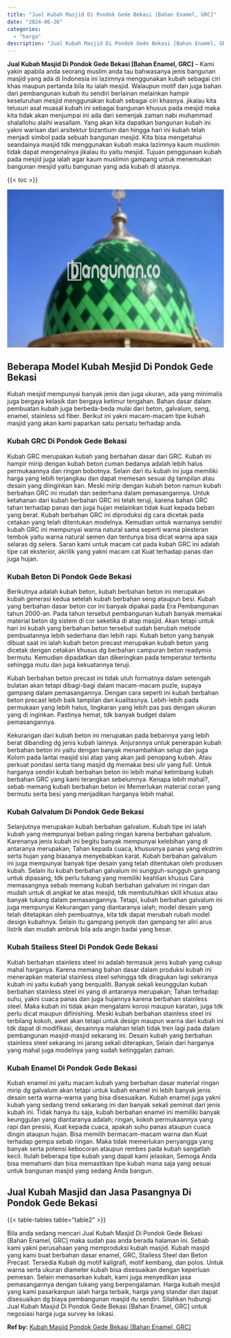 ```yaml
---
title: "Jual Kubah Masjid Di Pondok Gede Bekasi [Bahan Enamel, GRC]"
date: "2024-06-26"
categories: 
  - "harga"
description: "Jual Kubah Masjid Di Pondok Gede Bekasi [Bahan Enamel, GRC]. Bila anda sedang mencari Jual Kubah Masjid Di Pondok Gede Bekasi [Bahan Enamel, GRC] maka suda..."
---
```


**Jual Kubah Masjid Di Pondok Gede Bekasi \[Bahan Enamel, GRC\]** – Kami yakin apabila anda seorang muslim anda tau bahwasanya jenis bangunan masjid yang ada di Indonesia ini lazimnya menggunakan kubah sebagai ciri khas maupun pertanda bila itu ialah mesjid. Walaupun motif dan juga bahan dari pembangunan kubah itu sendiri berlainan melainkan hampir keseluruhan mesjid menggunakan kubah sebagai ciri khasnya. jikalau kita telusuri asal muasal kubah ini sebagai bangunan khusus pada mesjid maka kita tidak akan menjumpai ini ada dari semenjak zaman nabi muhammad shalallohu alaihi wasallam. Yang akan kita dapatkan bangunan kubah ini yakni warisan dari arsitektur bizantium dan hingga hari ini kubah telah menjadi simbol pada sebuah bangunan mesjid. Kita bisa mengetahui seandainya masjid tdk menggunakan kubah maka lazimnya kaum muslimin tidak dapat mengenalnya jikalau itu yaitu mesjid. Tujuan penggunaan kubah pada mesjid juga ialah agar kaum muslimin gampang untuk menemukan bangunan mesjid yaitu bangunan yang ada kubah di atasnya.

{{< toc >}}

![Jual Kubah Masjid Di Pondok Gede Bekasi [Bahan Enamel, GRC]](/images/jual-kubah-masjid-43.png)

## Beberapa Model Kubah Mesjid Di Pondok Gede Bekasi

Kubah mesjid mempunyai banyak jenis dan juga ukuran, ada yang minimalis juga bergaya kelasik dan bergaya ketimur tengahan. Bahan dasar dalam pembuatan kubah juga berbeda-beda mulai dari beton, galvalum, seng, enamel, stainless sd fiber. Berikut ini yakni macam-macam tipe kubah masjid yang akan kami paparkan satu persatu terhadap anda.

### Kubah GRC Di Pondok Gede Bekasi

Kubah GRC merupakan kubah yang berbahan dasar dari GRC. Kubah ini hampir mirip dengan kubah beton cuman bedanya adalah lebih halus permukaannya dan ringan bobotnya. Selain dari itu kubah ini juga memiliki harga yang lebih terjangkau dan dapat memesan sesuai dg tampilan atau desain yang diinginkan kan. Meski mirip dengan kubah beton namun kubah berbahan GRC ini mudah dan sederhana dalam pemasangannya. Untuk ketahanan dari kubah berbahan GRC ini telah teruji, karena bahan GRC tahan terhadap panas dan juga hujan melainkan tidak kuat kepada beban yang berat. Kubah berbahan GRC ini diproduksi dg cara dicetak pada cetakan yang telah ditentukan modelnya. Kemudian untuk warnanya sendiri kubah GRC ini mempunyai warna natural sama seperti warna plesteran tembok yaitu warna natural semen dan tentunya bisa dicat warna apa saja selaras dg selera. Saran kami untuk macam cat pada kubah GRC ini adalah tipe cat eksterior, akrilik yang yakni macam cat Kuat terhadap panas dan juga hujan.

### Kubah Beton Di Pondok Gede Bekasi

Berikutnya adalah kubah beton, kubah berbahan beton ini merupakan kubah generasi kedua setelah kubah berbahan seng ataupun besi. Kubah yang berbahan dasar beton cor ini banyak dipakai pada Era Pembangunan tahun 2000-an. Pada tahun tersebut pembangunan kubah banyak memakai material beton dg sistem di cor seketika di atap masjid. Akan tetapi untuk hari ini kubah yang berbahan beton tersebut sudah berubah metode pembuatannya lebih sederhana dan lebih rapi. Kubah beton yang banyak dibuat saat ini ialah kubah beton precast merupakan kubah beton yang dicetak dengan cetakan khusus dg berbahan campuran beton readymix bermutu. Kemudian dipadatkan dan dikeringkan pada temperatur tertentu sehingga mutu dan juga kekuatannya teruji.

Kubah berbahan beton precast ini tidak utuh formatnya dalam setengah bulatan akan tetapi dibagi-bagi dalam macam-macam puzle, supaya gampang dalam pemasangannya. Dengan cara seperti ini kubah berbahan beton precast lebih baik tampilan dan kualitasnya. Lebih-lebih pada permukaan yang lebih halus, lingkaran yang lebih pas pas dengan ukuran yang di inginkan. Pastinya hemat, tdk banyak budget dalam pemasangannya.

Kekurangan dari kubah beton ini merupakan pada bebannya yang lebih berat dibanding dg jenis kubah lainnya. Anjurannya untuk penerapan kubah berbahan beton ini yaitu dengan banyak menambahkan selup dan juga Kolom pada lantai masjid sisi atap yang akan jadi penopang kubah. Atau perkuat pondasi serta tiang masjid dg memakai besi ulir yang full. Untuk harganya sendiri kubah berbahan beton ini lebih mahal ketimbang kubah berbahan GRC yang kami terangkan sebelumnya. Kenapa lebih mahal?, sebab memang kubah berbahan beton ini Memerlukan material coran yang bermutu serta besi yang menjadikan harganya lebih mahal.

### Kubah Galvalum Di Pondok Gede Bekasi

Selanjutnya merupakan kubah berbahan galvalum. Kubah tipe ini ialah kubah yang mempunyai beban paling ringan karena berbahan galvalum. Karenanya jenis kubah ini begitu banyak mempunyai kelebihan yang di antaranya merupakan; Tahan kepada cuaca, khususnya panas yang ekstrim serta hujan yang biasanya menyebabkan karat. Kubah berbahan galvalum ini juga mempunyai banyak tipe desain yang telah ditentukan oleh produsen kubah. Selain itu kubah berbahan galvalum ini sungguh-sungguh gampang untuk dipasang, tdk perlu tukang yang memiliki keahlian khusus Cara memasangnya sebab memang kubah berbahan galvalum ini ringan dan mudah untuk di angkat ke atas mesjid, tdk membutuhkan skill khusus atau banyak tukang dalam pemasangannya. Tetapi, kubah berbahan galvalum ini juga mempunyai Kekurangan yang diantaranya ialah; model desain yang telah ditetapkan oleh pembuatnya, kita tdk dapat merubah rubah model design kubahnya. Selain itu gampang penyok dan gampang ter aliri arus listrik dan mudah ambruk bila ada angin badai yang besar.

### Kubah Stailess Steel Di Pondok Gede Bekasi

Kubah berbahan stainless steel ini adalah termasuk jenis kubah yang cukup mahal harganya. Karena memang bahan dasar dalam produksi kubah ini menerapkan material stainless steel sehingga tdk diragukan lagi sekiranya kubah ini yaitu kubah yang berqualiti. Banyak sekali keunggulan kubah berbahan stainless steel ini yang di antaranya merupakan; Tahan terhadap suhu, yakni cuaca panas dan juga hujannya karena berbahan stainless steel. Maka kubah ini tidak akan mengalami korosi maupun karatan, juga tdk perlu dicat maupun difinishing. Meski kubah berbahan stainless steel ini terbilang kokoh, awet akan tetapi untuk design maupun warna dari kubah ini tdk dapat di modifikasi, desainnya malahan telah tidak tren lagi pada dalam pembangunan masjid-masjid sekarang ini. Desain kubah yang berbahan stainless steel sekarang ini jarang sekali diterapkan, Selain dari harganya yang mahal juga modelnya yang sudah ketinggalan zaman.

### Kubah Enamel Di Pondok Gede Bekasi

Kubah enamel ini yaitu macam kubah yang berbahan dasar material ringan mirip dg galvalum akan tetapi untuk kubah enamel ini lebih banyak jenis desain serta warna-warna yang bisa disesuaikan. Kubah enamel juga yakni kubah yang sedang trend sekarang ini dan banyak sekali peminat dari jenis kubah ini. Tidak hanya itu saja, kubah berbahan enamel ini memiliki banyak keunggulan yang diantaranya adalah; ringan, kokoh permukaannya yang rapi dan presisi, Kuat kepada cuaca, apakah suhu panas ataupun cuaca dingin ataupun hujan. Bisa memilih bermacam-macam warna dan Kuat terhadap gempa sebab ringan. Maka tidak memerlukan penyangga yang banyak serta potensi kebocoran ataupun rembes pada kubah sangatlah kecil. Itulah beberapa tipe kubah yang dapat kami jelaskan, Semoga Anda bisa memahami dan bisa memastikan tipe kubah mana saja yang sesuai untuk bangunan masjid yang sedang Anda bangun.

## Jual Kubah Masjid dan Jasa Pasangnya Di Pondok Gede Bekasi

{{< table-tables table="table2" >}}

Bila anda sedang mencari Jual Kubah Masjid Di Pondok Gede Bekasi \[Bahan Enamel, GRC\] maka sudah pas anda berada halaman ini. Sebab kami yakni perusahaan yang memproduksi kubah masjid. Kubah masjid yang kami buat berbahan dasar enamel, GRC, Stailess Steel dan Beton Precast. Tersedia Kubah dg motif kaligrafi, motif kembang, dan polos. Untuk warna serta ukuran diameter kubah bisa disesuaikan dengan keperluan pemesan. Selain memasarkan kubah, kami juga menyedikan jasa pemasangannya dengan tukang yang berpengalaman. Harga kubah mesjid yang kami pasarkanpun ialah harga terbaik, harga yang standar dan dapat disesuaikan dg biaya pembangunan masjid itu sendiri. Silahkan hubungi Jual Kubah Masjid Di Pondok Gede Bekasi \[Bahan Enamel, GRC\] untuk negosiasi harga juga survey ke lokasi.

**Ref by:** [Kubah Masjid Pondok Gede Bekasi [Bahan Enamel, GRC]](https://id.wikipedia.org/wiki/Kubah)
